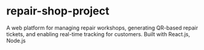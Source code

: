 # repair-shop-project
A web platform for managing repair workshops, generating QR-based repair tickets, and enabling real-time tracking for customers. Built with React.js, Node.js
